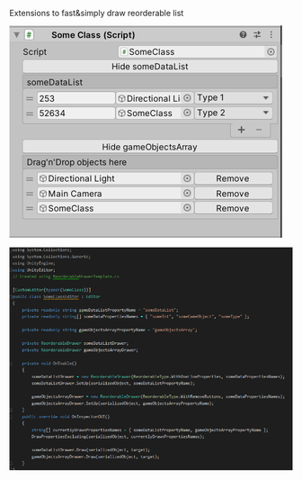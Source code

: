 ﻿Extensions to fast&simply draw reorderable list

![result](https://github.com/KonstantKuz/ReorderableList-Extension/blob/master/Assets/ReorderableListExtensions/Example/example_result.png?raw=true)

![code](https://github.com/KonstantKuz/ReorderableList-Extension/blob/master/Assets/ReorderableListExtensions/Example/example_code.png?raw=true)